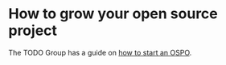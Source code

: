 # How to grow your open source project 

The TODO Group has a guide on [how to start an OSPO](https://github.com/todogroup/guides/blob/master/starting-an-open-source-project.md). 
